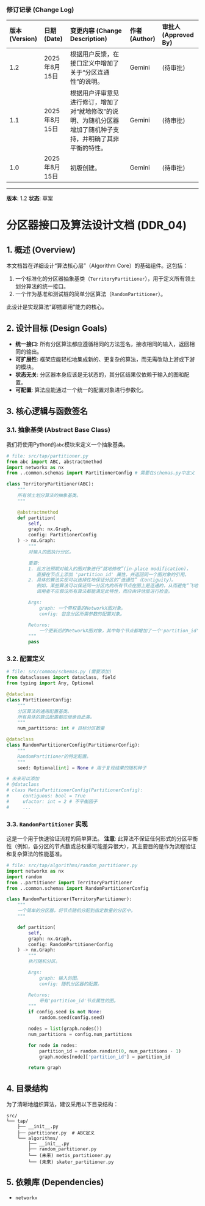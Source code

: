### **修订记录 (Change Log)**

| 版本 (Version) | 日期 (Date) | 变更内容 (Change Description) | 作者 (Author) | 审批人 (Approved By) |
| :--- | :--- | :--- | :--- | :--- |
| 1.2 | 2025年8月15日 | 根据用户反馈，在接口定义中增加了关于“分区连通性”的说明。 | Gemini | (待审批) |
| 1.1 | 2025年8月15日 | 根据用户评审意见进行修订，增加了对“就地修改”的说明、为随机分区器增加了随机种子支持，并明确了其非平衡的特性。 | Gemini | (待审批) |
| 1.0 | 2025年8月15日 | 初版创建。 | Gemini | (待审批) |

---
**版本**: 1.2
**状态**: 草案

# **分区器接口及算法设计文档 (DDR_04)**

## 1. 概述 (Overview)

本文档旨在详细设计“算法核心层”（Algorithm Core）的基础组件。这包括：
1.  一个标准化的分区器抽象基类（`TerritoryPartitioner`），用于定义所有领土划分算法的统一接口。
2.  一个作为基准和测试桩的简单分区算法（`RandomPartitioner`）。

此设计是实现算法“即插即用”能力的核心。

## 2. 设计目标 (Design Goals)

*   **统一接口**: 所有分区算法都应遵循相同的方法签名，接收相同的输入，返回相同的输出。
*   **可扩展性**: 框架应能轻松地集成新的、更复杂的算法，而无需改动上游或下游的模块。
*   **状态无关**: 分区器本身应该是无状态的，其分区结果仅依赖于输入的图和配置。
*   **可配置**: 算法应能通过一个统一的配置对象进行参数化。

## 3. 核心逻辑与函数签名

### 3.1. 抽象基类 (Abstract Base Class)

我们将使用Python的`abc`模块来定义一个抽象基类。

```python
# file: src/tap/partitioner.py
from abc import ABC, abstractmethod
import networkx as nx
from ..common.schemas import PartitionerConfig # 需要在schemas.py中定义

class TerritoryPartitioner(ABC):
    """
    所有领土划分算法的抽象基类。
    """

    @abstractmethod
    def partition(
        self,
        graph: nx.Graph,
        config: PartitionerConfig
    ) -> nx.Graph:
        """
        对输入的图执行分区。

        重要: 
        1. 此方法预期对输入的图对象进行“就地修改”(in-place modification)，
           直接在节点上添加 'partition_id' 属性，并返回同一个图对象的引用。
        2. 具体的算法实现可以选择性地保证分区的“连通性”（Contiguity）。
           例如，某些算法可以保证同一分区内的所有节点在图上是连通的，从而避免“飞地”。
           调用者不应假设所有算法都能满足此特性，而应由评估层进行检查。

        Args:
            graph: 一个带权重的NetworkX图对象。
            config: 包含分区所需参数的配置对象。

        Returns:
            一个更新后的NetworkX图对象，其中每个节点都增加了一个'partition_id'属性。
        """
        pass
```

### 3.2. 配置定义

```python
# file: src/common/schemas.py (需要添加)
from dataclasses import dataclass, field
from typing import Any, Optional

@dataclass
class PartitionerConfig:
    """
    分区算法的通用配置基类。
    所有具体的算法配置都应继承自此类。
    """
    num_partitions: int # 目标分区数量

@dataclass
class RandomPartitionerConfig(PartitionerConfig):
    """
    RandomPartitioner的特定配置。
    """
    seed: Optional[int] = None # 用于复现结果的随机种子

# 未来可以添加
# @dataclass
# class MetisPartitionerConfig(PartitionerConfig):
#     contiguous: bool = True
#     ufactor: int = 2 # 不平衡因子
#     ...
```

### 3.3. `RandomPartitioner` 实现

这是一个用于快速验证流程的简单算法。
**注意**: 此算法不保证任何形式的分区平衡性（例如，各分区的节点数或总权重可能差异很大），其主要目的是作为流程验证和复杂算法的性能基准。

```python
# file: src/tap/algorithms/random_partitioner.py
import networkx as nx
import random
from ..partitioner import TerritoryPartitioner
from ..common.schemas import RandomPartitionerConfig

class RandomPartitioner(TerritoryPartitioner):
    """
    一个简单的分区器，将节点随机分配到指定数量的分区中。
    """

    def partition(
        self,
        graph: nx.Graph,
        config: RandomPartitionerConfig
    ) -> nx.Graph:
        """
        执行随机分区。

        Args:
            graph: 输入的图。
            config: 随机分区器的配置。

        Returns:
            带有'partition_id'节点属性的图。
        """
        if config.seed is not None:
            random.seed(config.seed)

        nodes = list(graph.nodes())
        num_partitions = config.num_partitions

        for node in nodes:
            partition_id = random.randint(0, num_partitions - 1)
            graph.nodes[node]['partition_id'] = partition_id

        return graph
```

## 4. 目录结构

为了清晰地组织算法，建议采用以下目录结构：
```
src/
└── tap/
    ├── __init__.py
    ├── partitioner.py  # ABC定义
    └── algorithms/
        ├── __init__.py
        ├── random_partitioner.py
        └── (未来) metis_partitioner.py
        └── (未来) skater_partitioner.py
```

## 5. 依赖库 (Dependencies)

*   `networkx`
